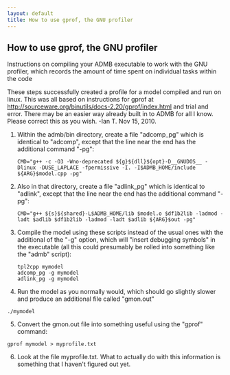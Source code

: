 ```yaml
---
layout: default
title: How to use gprof, the GNU profiler
---
```


How to use gprof, the GNU profiler
----------------------------------

Instructions on compiling your ADMB executable to work with the GNU profiler, which records the amount of time spent on individual tasks within the code

These steps successfully created a profile for a model compiled and run on linux. This was all based on instructions for gprof at http://sourceware.org/binutils/docs-2.20/gprof/index.html and trial and error. There may be an easier way already built in to ADMB for all I know. Please correct this as you wish.
-Ian T. Nov 15, 2010.

1. Within the admb/bin directory, create a file "adcomp_pg" which is identical to "adcomp", except that the line near the end has the additional command "-pg":

   ```
   CMD="g++ -c -O3 -Wno-deprecated ${g}${dll}${opt}-D__GNUDOS__ -Dlinux -DUSE_LAPLACE -fpermissive -I. -I$ADMB_HOME/include ${ARG}$model.cpp -pg"
   ```

2. Also in that directory, create a file "adlink_pg" which is identical to "adlink", except that the line near the end has the additional command "-pg":

   ```
   CMD="g++ ${s}${shared}-L$ADMB_HOME/lib $model.o $df1b2lib -ladmod -ladt $adlib $df1b2lib -ladmod -ladt $adlib ${ARG}$out -pg"
   ```

3. Compile the model using these scripts instead of the usual ones with the additional of the "-g" option, which will "insert debugging symbols" in the executable (all this could presumably be rolled into something like the "admb" script):

    ```
    tpl2cpp mymodel
    adcomp_pg -g mymodel
    adlink_pg -g mymodel
    ```

4. Run the model as you normally would, which should go slightly slower and produce an additional file called "gmon.out"

  ```
  ./mymodel
  ```

5. Convert the gmon.out file into something useful using the "gprof" command:

  ```
  gprof mymodel > myprofile.txt
  ```

6. Look at the file myprofile.txt. What to actually do with this information is something that I haven't figured out yet.

